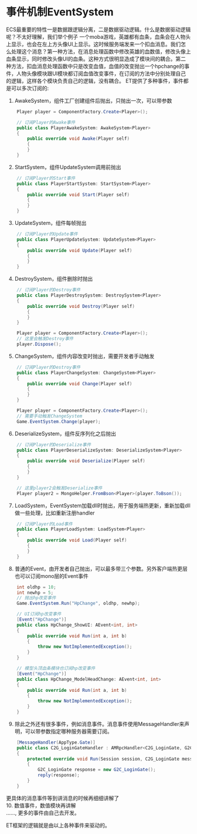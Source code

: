 # 事件机制EventSystem  
ECS最重要的特性一是数据跟逻辑分离，二是数据驱动逻辑。什么是数据驱动逻辑呢？不太好理解，我们举个例子
一个moba游戏，英雄都有血条，血条会在人物头上显示，也会在左上方头像UI上显示。这时候服务端发来一个扣血消息。我们怎么处理这个消息？第一种方法，在消息处理函数中修改英雄的血数值，修改头像上血条显示，同时修改头像UI的血条。这种方式很明显造成了模块间的耦合。第二种方法，扣血消息处理函数中只是改变血值，血值的改变抛出一个hpchange的事件，人物头像模块跟UI模块都订阅血值改变事件，在订阅的方法中分别处理自己的逻辑，这样各个模块负责自己的逻辑，没有耦合。
ET提供了多种事件，事件都是可以多次订阅的:  
1. AwakeSystem，组件工厂创建组件后抛出，只抛出一次，可以带参数
```csharp
    Player player = ComponentFactory.Create<Player>();

    // 订阅Player的Awake事件
    public class PlayerAwakeSystem: AwakeSystem<Player>
    {
        public override void Awake(Player self)
        {
        }
    }
```
2. StartSystem，组件UpdateSystem调用前抛出
```csharp
    // 订阅Player的Start事件
    public class PlayerStartSystem: StartSystem<Player>
    {
        public override void Start(Player self)
        {
        }
    }
```
3. UpdateSystem，组件每帧抛出
```csharp
    // 订阅Player的Update事件
    public class PlayerUpdateSystem: UpdateSystem<Player>
    {
        public override void Update(Player self)
        {
        }
    }
```
4. DestroySystem，组件删除时抛出
```csharp
    // 订阅Player的Destroy事件
    public class PlayerDestroySystem: DestroySystem<Player>
    {
        public override void Destroy(Player self)
        {
        }
    }

    Player player = ComponentFactory.Create<Player>();
    // 这里会触发Destroy事件
    player.Dispose();
```
5. ChangeSystem，组件内容改变时抛出，需要开发者手动触发
```csharp
    // 订阅Player的Destroy事件
    public class PlayerChangeSystem: ChangeSystem<Player>
    {
        public override void Change(Player self)
        {
        }
    }

    Player player = ComponentFactory.Create<Player>();
    // 需要手动触发ChangeSystem
    Game.EventSystem.Change(player);
```
6. DeserializeSystem，组件反序列化之后抛出
```csharp
    // 订阅Player的Deserialize事件
    public class PlayerDeserializeSystem: DeserializeSystem<Player>
    {
        public override void Deserialize(Player self)
        {
        }
    }

    // 这里player2会触发Deserialize事件
    Player player2 = MongoHelper.FromBson<Player>(player.ToBson());
```
7. LoadSystem，EventSystem加载dll时抛出，用于服务端热更新，重新加载dll做一些处理，比如重新注册handler
```csharp
    // 订阅Player的Load事件
    public class PlayerLoadSystem: LoadSystem<Player>
    {
        public override void Load(Player self)
        {
        }
    }
```
8. 普通的Event，由开发者自己抛出，可以最多带三个参数。另外客户端热更层也可以订阅mono层的Event事件
```csharp
    int oldhp = 10;
    int newhp = 5;
    // 抛出hp改变事件
    Game.EventSystem.Run("HpChange", oldhp, newhp);

    // UI订阅hp改变事件
    [Event("HpChange")]
    public class HpChange_ShowUI: AEvent<int, int>
    {
        public override void Run(int a, int b)
        {
            throw new NotImplementedException();
        }
    }

    // 模型头顶血条模块也订阅hp改变事件
    [Event("HpChange")]
    public class HpChange_ModelHeadChange: AEvent<int, int>
    {
        public override void Run(int a, int b)
        {
            throw new NotImplementedException();
        }
    }
```

9. 除此之外还有很多事件，例如消息事件。消息事件使用MessageHandler来声明，可以带参数指定哪种服务器需要订阅。
```csharp
	[MessageHandler(AppType.Gate)]
	public class C2G_LoginGateHandler : AMRpcHandler<C2G_LoginGate, G2C_LoginGate>
	{
		protected override void Run(Session session, C2G_LoginGate message, Action<G2C_LoginGate> reply)
		{
			G2C_LoginGate response = new G2C_LoginGate();
			reply(response);
		}
	}
```
更具体的消息事件等到讲消息的时候再细细讲解了  
10. 数值事件，数值模块再讲解  
......, 更多的事件由自己去开发。

ET框架的逻辑就是由以上各种事件来驱动的。


